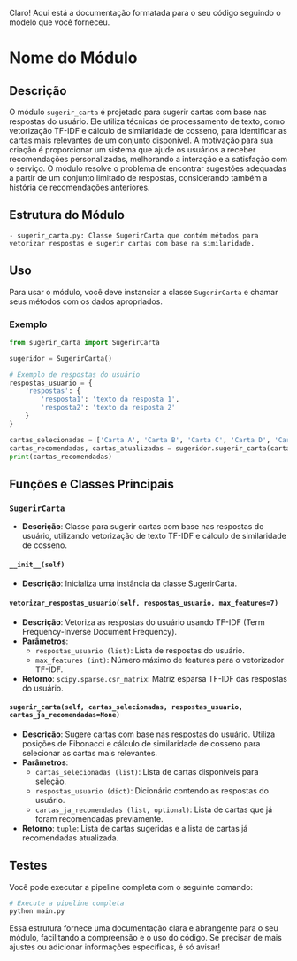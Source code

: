 Claro! Aqui está a documentação formatada para o seu código seguindo o modelo que você forneceu.

# Nome do Módulo

## Descrição

O módulo `sugerir_carta` é projetado para sugerir cartas com base nas respostas do usuário. Ele utiliza técnicas de processamento de texto, como vetorização TF-IDF e cálculo de similaridade de cosseno, para identificar as cartas mais relevantes de um conjunto disponível. A motivação para sua criação é proporcionar um sistema que ajude os usuários a receber recomendações personalizadas, melhorando a interação e a satisfação com o serviço. O módulo resolve o problema de encontrar sugestões adequadas a partir de um conjunto limitado de respostas, considerando também a história de recomendações anteriores.

## Estrutura do Módulo

```
- sugerir_carta.py: Classe SugerirCarta que contém métodos para vetorizar respostas e sugerir cartas com base na similaridade.
```

## Uso

Para usar o módulo, você deve instanciar a classe `SugerirCarta` e chamar seus métodos com os dados apropriados.

### Exemplo

```python
from sugerir_carta import SugerirCarta

sugeridor = SugerirCarta()

# Exemplo de respostas do usuário
respostas_usuario = {
    'respostas': {
        'resposta1': 'texto da resposta 1',
        'resposta2': 'texto da resposta 2'
    }
}

cartas_selecionadas = ['Carta A', 'Carta B', 'Carta C', 'Carta D', 'Carta E']
cartas_recomendadas, cartas_atualizadas = sugeridor.sugerir_carta(cartas_selecionadas, respostas_usuario)
print(cartas_recomendadas)
```

## Funções e Classes Principais

### `SugerirCarta`

- **Descrição**: Classe para sugerir cartas com base nas respostas do usuário, utilizando vetorização de texto TF-IDF e cálculo de similaridade de cosseno.

#### `__init__(self)`

- **Descrição**: Inicializa uma instância da classe SugerirCarta.

#### `vetorizar_respostas_usuario(self, respostas_usuario, max_features=7)`

- **Descrição**: Vetoriza as respostas do usuário usando TF-IDF (Term Frequency-Inverse Document Frequency).
- **Parâmetros**:
  - `respostas_usuario (list)`: Lista de respostas do usuário.
  - `max_features (int)`: Número máximo de features para o vetorizador TF-IDF.
- **Retorno**: `scipy.sparse.csr_matrix`: Matriz esparsa TF-IDF das respostas do usuário.

#### `sugerir_carta(self, cartas_selecionadas, respostas_usuario, cartas_ja_recomendadas=None)`

- **Descrição**: Sugere cartas com base nas respostas do usuário. Utiliza posições de Fibonacci e cálculo de similaridade de cosseno para selecionar as cartas mais relevantes.
- **Parâmetros**:
  - `cartas_selecionadas (list)`: Lista de cartas disponíveis para seleção.
  - `respostas_usuario (dict)`: Dicionário contendo as respostas do usuário.
  - `cartas_ja_recomendadas (list, optional)`: Lista de cartas que já foram recomendadas previamente.
- **Retorno**: `tuple`: Lista de cartas sugeridas e a lista de cartas já recomendadas atualizada.

## Testes

Você pode executar a pipeline completa com o seguinte comando:

```bash
# Execute a pipeline completa
python main.py
```

Essa estrutura fornece uma documentação clara e abrangente para o seu módulo, facilitando a compreensão e o uso do código. Se precisar de mais ajustes ou adicionar informações específicas, é só avisar!